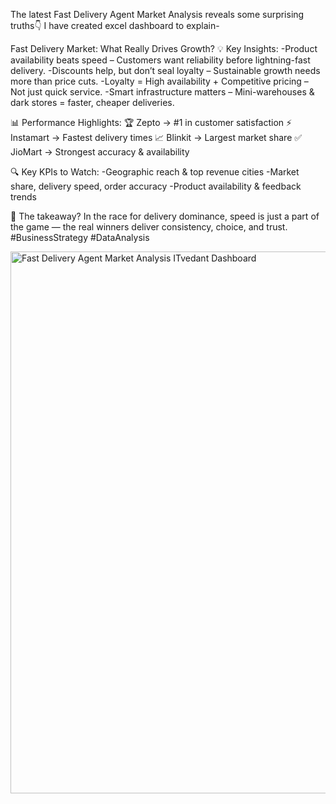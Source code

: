 The latest Fast Delivery Agent Market Analysis reveals some surprising truths👇
I have created excel dashboard to explain-

 Fast Delivery Market: What Really Drives Growth? 
💡 Key Insights:
-Product availability beats speed – Customers want reliability before lightning-fast delivery.
-Discounts help, but don’t seal loyalty – Sustainable growth needs more than price cuts.
-Loyalty = High availability + Competitive pricing – Not just quick service.
-Smart infrastructure matters – Mini-warehouses & dark stores = faster, cheaper deliveries.

📊 Performance Highlights:
 🏆 Zepto → #1 in customer satisfaction
 ⚡ Instamart → Fastest delivery times
 📈 Blinkit → Largest market share
 ✅ JioMart → Strongest accuracy & availability

🔍 Key KPIs to Watch:
-Geographic reach & top revenue cities
-Market share, delivery speed, order accuracy
-Product availability & feedback trends

💬 The takeaway? In the race for delivery dominance, speed is just a part of the game — the real winners deliver consistency, choice, and trust.
#BusinessStrategy #DataAnalysis

<img width="1578" height="867" alt="Fast Delivery Agent Market Analysis ITvedant Dashboard " src="https://github.com/user-attachments/assets/d805575e-5c5e-4557-9fda-d9f59ab16044" />
